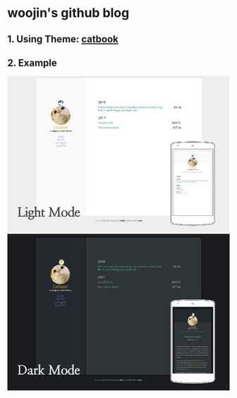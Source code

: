 # woojin's github blog

## 1. Using Theme: [catbook](https://github.com/starry99/catbook)
## 2. Example
<img src ="assets\img\lmode.jpg">
<img src="assets\img\dmode.jpg">
